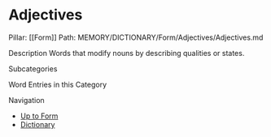 # Adjectives
Pillar: [[Form]]
Path: MEMORY/DICTIONARY/Form/Adjectives/Adjectives.md

Description
Words that modify nouns by describing qualities or states.

Subcategories

Word Entries in this Category

Navigation
- [Up to Form](../Form.md)
- [Dictionary](../../dictionary.md)

